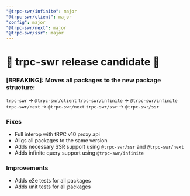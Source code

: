 ```yaml
---
"@trpc-swr/infinite": major
"@trpc-swr/client": major
"config": major
"@trpc-swr/next": major
"@trpc-swr/ssr": major
---
```


# 🚀 trpc-swr release candidate 🚀

### [BREAKING]: Moves all packages to the new package structure:

`trpc-swr` -> `@trpc-swr/client`
`trpc-swr/infinite` -> `@trpc-swr/infinite`
`trpc-swr/next` -> `@trpc-swr/next`
`trpc-swr/ssr` -> `@trpc-swr/ssr`

### Fixes

- Full interop with tRPC v10 proxy api
- Aligs all packages to the same version
- Adds necessary SSR support using `@trpc-swr/ssr` and `@trpc-swr/next`
- Adds infinite query support using `@trpc-swr/infinite`

### Improvements

- Adds e2e tests for all packages
- Adds unit tests for all packages
